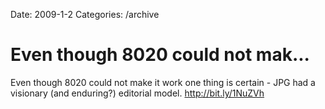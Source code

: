 Date: 2009-1-2
Categories: /archive

# Even though 8020 could not mak...

Even though 8020 could not make it work one thing is certain - JPG had a visionary (and enduring?) editorial model. <a href="http://bit.ly/1NuZVh" rel="nofollow">http://bit.ly/1NuZVh</a>
